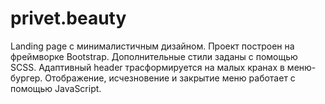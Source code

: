# privet.beauty

Landing page с минималистичным дизайном. Проект построен на фреймворке Bootstrap. Дополнительные стили заданы с помощью SCSS. Адаптивный header трасформируется на малых кранах в меню-бургер. Отображение, исчезновение и закрытие меню работает с помощью JavaScript. 
